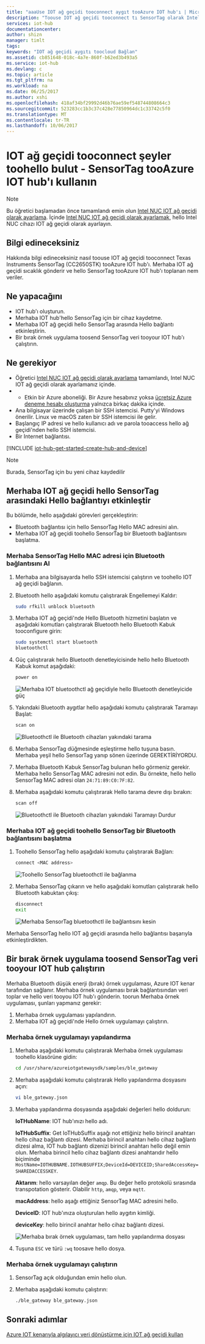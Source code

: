 ```yaml
---
title: "aaaUse IOT ağ geçidi tooconnect aygıt tooAzure IOT hub'ı | Microsoft Docs"
description: "Toouse IOT ağ geçidi tooconnect tı SensorTag olarak Intel NUC ve gönderme algılayıcı verileri tooAzure IOT hub'ı hello nasıl bulut öğrenin."
services: iot-hub
documentationcenter: 
author: shizn
manager: timlt
tags: 
keywords: "IOT ağ geçidi aygıtı toocloud Bağlan"
ms.assetid: cb851648-018c-4a7e-860f-b62ed3b493a5
ms.service: iot-hub
ms.devlang: c
ms.topic: article
ms.tgt_pltfrm: na
ms.workload: na
ms.date: 06/25/2017
ms.author: xshi
ms.openlocfilehash: 418af34bf29992d46b76ae59ef548744808664c3
ms.sourcegitcommit: 523283cc1b3c37c428e77850964dc1c33742c5f0
ms.translationtype: MT
ms.contentlocale: tr-TR
ms.lasthandoff: 10/06/2017
---
```

# <a name="use-iot-gateway-tooconnect-things-toohello-cloud---sensortag-tooazure-iot-hub"></a>IOT ağ geçidi tooconnect şeyler toohello bulut - SensorTag tooAzure IOT hub'ı kullanın

> [!NOTE]
> Bu öğretici başlamadan önce tamamlandı emin olun [Intel NUC IOT ağ geçidi olarak ayarlama](iot-hub-gateway-kit-c-lesson1-set-up-nuc.md). İçinde [Intel NUC IOT ağ geçidi olarak ayarlamak](iot-hub-gateway-kit-c-lesson1-set-up-nuc.md), hello Intel NUC cihazı IOT ağ geçidi olarak ayarlayın.

## <a name="what-you-will-learn"></a>Bilgi edineceksiniz

Hakkında bilgi edineceksiniz nasıl toouse IOT ağ geçidi tooconnect Texas Instruments SensorTag (CC2650STK) tooAzure IOT hub'ı. Merhaba IOT ağ geçidi sıcaklık gönderir ve hello SensorTag tooAzure IOT hub'ı toplanan nem veriler.

## <a name="what-you-will-do"></a>Ne yapacağını

- IOT hub'ı oluşturun.
- Merhaba IOT hub'hello SensorTag için bir cihaz kaydetme.
- Merhaba IOT ağ geçidi hello SensorTag arasında Hello bağlantı etkinleştirin.
- Bir bırak örnek uygulama toosend SensorTag veri tooyour IOT hub'ı çalıştırın.

## <a name="what-you-need"></a>Ne gerekiyor

- Öğretici [Intel NUC IOT ağ geçidi olarak ayarlama](iot-hub-gateway-kit-c-lesson1-set-up-nuc.md) tamamlandı, Intel NUC IOT ağ geçidi olarak ayarlamanız içinde.
- * Etkin bir Azure aboneliği. Bir Azure hesabınız yoksa [ücretsiz Azure deneme hesabı oluşturma](https://azure.microsoft.com/free/) yalnızca birkaç dakika içinde.
- Ana bilgisayar üzerinde çalışan bir SSH istemcisi. Putty'yi Windows önerilir. Linux ve macOS zaten bir SSH istemcisi ile gelir.
- Başlangıç IP adresi ve hello kullanıcı adı ve parola tooaccess hello ağ geçidi'nden hello SSH istemcisi.
- Bir Internet bağlantısı.

[!INCLUDE [iot-hub-get-started-create-hub-and-device](../../includes/iot-hub-get-started-create-hub-and-device.md)]

> [!NOTE]
> Burada, SensorTag için bu yeni cihaz kaydedilir

## <a name="enable-hello-connection-between-hello-iot-gateway-and-hello-sensortag"></a>Merhaba IOT ağ geçidi hello SensorTag arasındaki Hello bağlantıyı etkinleştir

Bu bölümde, hello aşağıdaki görevleri gerçekleştirin:

- Bluetooth bağlantısı için hello SensorTag Hello MAC adresini alın.
- Merhaba IOT ağ geçidi toohello SensorTag bir Bluetooth bağlantısını başlatma.

### <a name="get-hello-mac-address-of-hello-sensortag-for-bluetooth-connection"></a>Merhaba SensorTag Hello MAC adresi için Bluetooth bağlantısını Al

1. Merhaba ana bilgisayarda hello SSH istemcisi çalıştırın ve toohello IOT ağ geçidi bağlanın.
1. Bluetooth hello aşağıdaki komutu çalıştırarak Engellemeyi Kaldır:

   ```bash
   sudo rfkill unblock bluetooth
   ```

1. Merhaba IOT ağ geçidi'nde Hello Bluetooth hizmetini başlatın ve aşağıdaki komutları çalıştırarak Bluetooth hello Bluetooth Kabuk tooconfigure girin:

   ```bash
   sudo systemctl start bluetooth
   bluetoothctl
   ```

1. Güç çalıştırarak hello Bluetooth denetleyicisinde hello hello Bluetooth Kabuk komut aşağıdaki:

   ```bash
   power on
   ```

   ![Merhaba IOT bluetoothctl ağ geçidiyle hello Bluetooth denetleyicide güç](./media/iot-hub-iot-gateway-connect-device-to-cloud/8_power-on-bluetooth-controller-at-bluetooth-shell-bluetoothctl.png)

1. Yakındaki Bluetooth aygıtlar hello aşağıdaki komutu çalıştırarak Taramayı Başlat:

   ```bash
   scan on
   ```

   ![Bluetoothctl ile Bluetooth cihazları yakındaki tarama](./media/iot-hub-iot-gateway-connect-device-to-cloud/9_start-scan-nearby-bluetooth-devices-at-bluetooth-shell-bluetoothctl.png)

1. Merhaba SensorTag düğmesinde eşleştirme hello tuşuna basın. Merhaba yeşil hello SensorTag yanıp sönen üzerinde GEREKTİRİYORDU.
1. Merhaba Bluetooth Kabuk SensorTag bulunan hello görmeniz gerekir. Merhaba hello SensorTag MAC adresini not edin. Bu örnekte, hello hello SensorTag MAC adresi olan `24:71:89:C0:7F:82`.
1. Merhaba aşağıdaki komutu çalıştırarak Hello tarama devre dışı bırakın:

   ```bash
   scan off
   ```

   ![Bluetoothctl ile Bluetooth cihazları yakındaki Taramayı Durdur](./media/iot-hub-iot-gateway-connect-device-to-cloud/10_stop-scanning-nearby-bluetooth-devices-at-bluetooth-shell-bluetoothctl.png)

### <a name="initiate-a-bluetooth-connection-from-hello-iot-gateway-toohello-sensortag"></a>Merhaba IOT ağ geçidi toohello SensorTag bir Bluetooth bağlantısını başlatma

1. Toohello SensorTag hello aşağıdaki komutu çalıştırarak Bağlan:

   ```bash
   connect <MAC address>
   ```

   ![Toohello SensorTag bluetoothctl ile bağlanma](./media/iot-hub-iot-gateway-connect-device-to-cloud/11_connect-to-sensortag-at-bluetooth-shell-bluetoothctl.png)

1. Merhaba SensorTag çıkarın ve hello aşağıdaki komutları çalıştırarak hello Bluetooth kabuktan çıkış:

   ```bash
   disconnect
   exit
   ```

   ![Merhaba SensorTag bluetoothctl ile bağlantısını kesin](./media/iot-hub-iot-gateway-connect-device-to-cloud/12_disconnect-from-sensortag-at-bluetooth-shell-bluetoothctl.png)

Merhaba SensorTag hello IOT ağ geçidi arasında hello bağlantısı başarıyla etkinleştirdikten.

## <a name="run-a-ble-sample-application-toosend-sensortag-data-tooyour-iot-hub"></a>Bir bırak örnek uygulama toosend SensorTag veri tooyour IOT hub çalıştırın

Merhaba Bluetooth düşük enerji (bırak) örnek uygulaması, Azure IOT kenar tarafından sağlanır. Merhaba örnek uygulaması bırak bağlantısından veri toplar ve hello veri tooyou IOT hub'ı gönderin. toorun Merhaba örnek uygulaması, şunları yapmanız gerekir:

1. Merhaba örnek uygulaması yapılandırın.
1. Merhaba IOT ağ geçidi'nde Hello örnek uygulamayı çalıştırın.

### <a name="configure-hello-sample-application"></a>Merhaba örnek uygulamayı yapılandırma

1. Merhaba aşağıdaki komutu çalıştırarak Merhaba örnek uygulaması toohello klasörüne gidin:

   ```bash
   cd /usr/share/azureiotgatewaysdk/samples/ble_gateway
   ```

1. Merhaba aşağıdaki komutu çalıştırarak Hello yapılandırma dosyasını açın:

   ```bash
   vi ble_gateway.json
   ```

1. Merhaba yapılandırma dosyasında aşağıdaki değerleri hello doldurun:

   **IoTHubName**: IOT hub'ınızı hello adı.

   **IoTHubSuffix**: Get IoTHubSuffix aşağı not ettiğiniz hello birincil anahtarı hello cihaz bağlantı dizesi. Merhaba birincil anahtarı hello cihaz bağlantı dizesi alma, IOT hub bağlantı dizenizi birincil anahtarı hello değil emin olun. Merhaba birincil hello cihaz bağlantı dizesi anahtarıdır hello biçiminde `HostName=IOTHUBNAME.IOTHUBSUFFIX;DeviceId=DEVICEID;SharedAccessKey=SHAREDACCESSKEY`.

   **Aktarım**: hello varsayılan değer `amqp`. Bu değer hello protokolü sırasında transpotation gösterir. Olabilir `http`, `amqp`, veya `mqtt`.

   **macAddress**: hello aşağı ettiğiniz SensorTag MAC adresini hello.

   **DeviceID**: IOT hub'ınıza oluşturulan hello aygıtın kimliği.

   **deviceKey**: hello birincil anahtar hello cihaz bağlantı dizesi.

   ![Merhaba bırak örnek uygulaması, tam hello yapılandırma dosyası](./media/iot-hub-iot-gateway-connect-device-to-cloud/13_edit-config-file-of-ble-sample.png)

1. Tuşuna `ESC` ve türü `:wq` toosave hello dosya.

### <a name="run-hello-sample-application"></a>Merhaba örnek uygulamayı çalıştırın

1. SensorTag açık olduğundan emin hello olun.
1. Merhaba aşağıdaki komutu çalıştırın:

   ```bash
   ./ble_gateway ble_gateway.json
   ```

## <a name="next-steps"></a>Sonraki adımlar

[Azure IOT kenarıyla algılayıcı veri dönüştürme için IOT ağ geçidi kullan](iot-hub-gateway-kit-c-use-iot-gateway-for-data-conversion.md)
